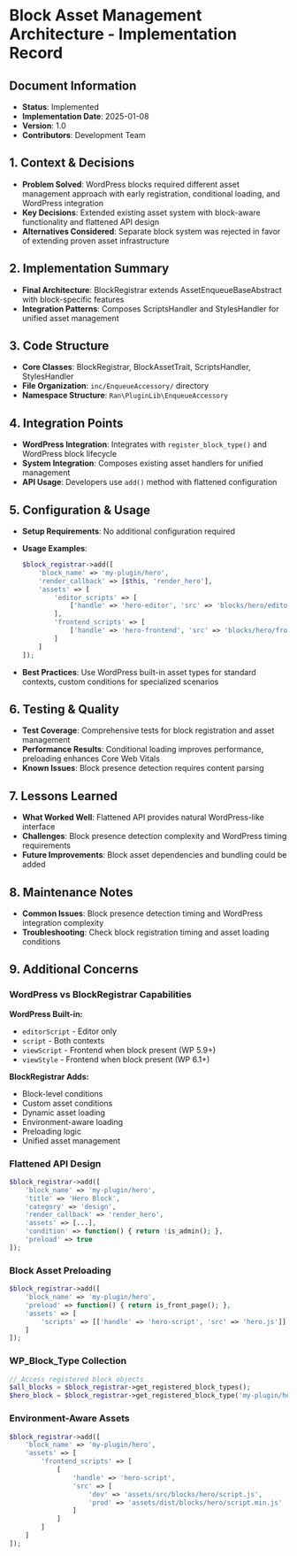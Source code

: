 # Block Asset Management Architecture - Implementation Record

## Document Information

- **Status**: Implemented
- **Implementation Date**: 2025-01-08
- **Version**: 1.0
- **Contributors**: Development Team

## 1. Context & Decisions

- **Problem Solved**: WordPress blocks required different asset management approach with early registration, conditional loading, and WordPress integration
- **Key Decisions**: Extended existing asset system with block-aware functionality and flattened API design
- **Alternatives Considered**: Separate block system was rejected in favor of extending proven asset infrastructure

## 2. Implementation Summary

- **Final Architecture**: BlockRegistrar extends AssetEnqueueBaseAbstract with block-specific features
- **Integration Patterns**: Composes ScriptsHandler and StylesHandler for unified asset management

## 3. Code Structure

- **Core Classes**: BlockRegistrar, BlockAssetTrait, ScriptsHandler, StylesHandler
- **File Organization**: `inc/EnqueueAccessory/` directory
- **Namespace Structure**: `Ran\PluginLib\EnqueueAccessory`

## 4. Integration Points

- **WordPress Integration**: Integrates with `register_block_type()` and WordPress block lifecycle
- **System Integration**: Composes existing asset handlers for unified management
- **API Usage**: Developers use `add()` method with flattened configuration

## 5. Configuration & Usage

- **Setup Requirements**: No additional configuration required
- **Usage Examples**:

  ```php
  $block_registrar->add([
      'block_name' => 'my-plugin/hero',
      'render_callback' => [$this, 'render_hero'],
      'assets' => [
          'editor_scripts' => [
              ['handle' => 'hero-editor', 'src' => 'blocks/hero/editor.js']
          ],
          'frontend_scripts' => [
              ['handle' => 'hero-frontend', 'src' => 'blocks/hero/frontend.js']
          ]
      ]
  ]);
  ```

- **Best Practices**: Use WordPress built-in asset types for standard contexts, custom conditions for specialized scenarios

## 6. Testing & Quality

- **Test Coverage**: Comprehensive tests for block registration and asset management
- **Performance Results**: Conditional loading improves performance, preloading enhances Core Web Vitals
- **Known Issues**: Block presence detection requires content parsing

## 7. Lessons Learned

- **What Worked Well**: Flattened API provides natural WordPress-like interface
- **Challenges**: Block presence detection complexity and WordPress timing requirements
- **Future Improvements**: Block asset dependencies and bundling could be added

## 8. Maintenance Notes

- **Common Issues**: Block presence detection timing and WordPress integration complexity
- **Troubleshooting**: Check block registration timing and asset loading conditions

## 9. Additional Concerns

### WordPress vs BlockRegistrar Capabilities

**WordPress Built-in:**

- `editorScript` - Editor only
- `script` - Both contexts
- `viewScript` - Frontend when block present (WP 5.9+)
- `viewStyle` - Frontend when block present (WP 6.1+)

**BlockRegistrar Adds:**

- Block-level conditions
- Custom asset conditions
- Dynamic asset loading
- Environment-aware loading
- Preloading logic
- Unified asset management

### Flattened API Design

```php
$block_registrar->add([
    'block_name' => 'my-plugin/hero',
    'title' => 'Hero Block',
    'category' => 'design',
    'render_callback' => 'render_hero',
    'assets' => [...],
    'condition' => function() { return !is_admin(); },
    'preload' => true
]);
```

### Block Asset Preloading

```php
$block_registrar->add([
    'block_name' => 'my-plugin/hero',
    'preload' => function() { return is_front_page(); },
    'assets' => [
        'scripts' => [['handle' => 'hero-script', 'src' => 'hero.js']]
    ]
]);
```

### WP_Block_Type Collection

```php
// Access registered block objects
$all_blocks = $block_registrar->get_registered_block_types();
$hero_block = $block_registrar->get_registered_block_type('my-plugin/hero');
```

### Environment-Aware Assets

```php
$block_registrar->add([
    'block_name' => 'my-plugin/hero',
    'assets' => [
        'frontend_scripts' => [
            [
                'handle' => 'hero-script',
                'src' => [
                    'dev' => 'assets/src/blocks/hero/script.js',
                    'prod' => 'assets/dist/blocks/hero/script.min.js'
                ]
            ]
        ]
    ]
]);
```

